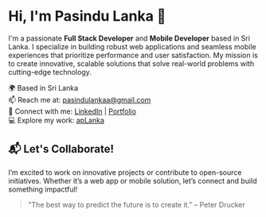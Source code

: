 # Hi, I'm Pasindu Lanka 👋

I'm a passionate **Full Stack Developer** and **Mobile Developer** based in Sri Lanka. I specialize in building robust web applications and seamless mobile experiences that prioritize performance and user satisfaction. My mission is to create innovative, scalable solutions that solve real-world problems with cutting-edge technology.

🌍 Based in Sri Lanka  
📫 Reach me at: pasindulankaa@gmail.com             
🔗 Connect with me: [LinkedIn](www.linkedin.com/in/aplanka) | [Portfolio](https://aplanka.dev)  
💻 Explore my work: [apLanka](https://github.com/apLanka?tab=repositories)

## 📬 Let's Collaborate!
I’m excited to work on innovative projects or contribute to open-source initiatives. Whether it’s a web app or mobile solution, let’s connect and build something impactful!

> "The best way to predict the future is to create it." – Peter Drucker
